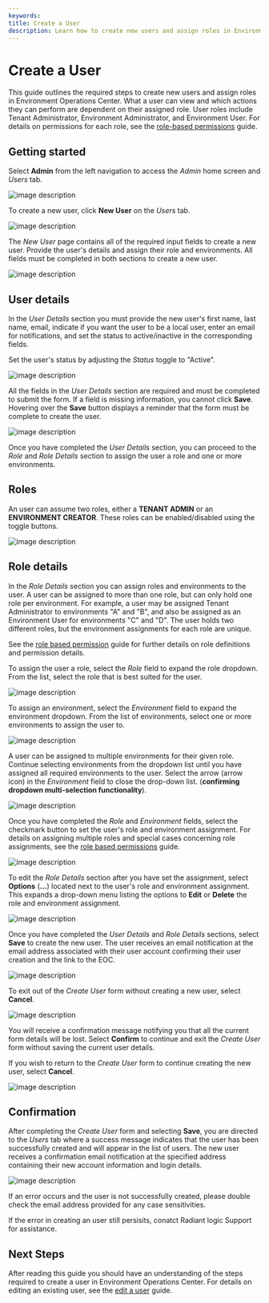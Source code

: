```yaml
---
keywords:
title: Create a User
description: Learn how to create new users and assign roles in Environment Operations Center. What a user can view and which actions they can perform are dependent on their assigned role. User roles include Tenant Administrator, Environment Administrator, and Environment User
---
```

# Create a User

This guide outlines the required steps to create new users and assign roles in Environment Operations Center. What a user can view and which actions they can perform are dependent on their assigned role. User roles include Tenant Administrator, Environment Administrator, and Environment User. For details on permissions for each role, see the [role-based permissions](../role-based-permission/role-based-permissions.md) guide.

## Getting started

Select **Admin** from the left navigation to access the *Admin* home screen and *Users* tab.

![image description](images/admin-section.png)

To create a new user, click **New User** on the *Users* tab.

![image description](images/create-button.png)

The *New User* page contains all of the required input fields to create a new user. Provide the user's details and assign their role and environments. All fields must be completed in both sections to create a new user.

![image description](images/create-user.png)

## User details

In the *User Details* section you must provide the new user's first name, last name, email, indicate if you want the user to be a local user, enter an email for notifications, and set the status to active/inactive in the corresponding fields.

Set the user's status by adjusting the *Status* toggle to "Active".

![image description](images/create-user-details.png)

All the fields in the *User Details* section are required and must be completed to submit the form. If a field is missing information, you cannot click **Save**. Hovering over the **Save** button displays a reminder that the form must be complete to create the user.

![image description](images/create-save-disabled.png)

Once you have completed the *User Details* section, you can proceed to the *Role* and *Role Details* section to assign the user a role and one or more environments.

## Roles

An user can assume two roles, either a **TENANT ADMIN** or an **ENVIRONMENT CREATOR**. These roles can be enabled/disabled using the toggle buttons.

![image description](images/roles.png)

## Role details

In the *Role Details* section you can assign roles and environments to the user. A user can be assigned to more than one role, but can only hold one role per environment. For example, a user may be assigned Tenant Administrator to environments "A" and "B", and also be assigned as an Environment User for environments "C" and "D". The user holds two different roles, but the environment assignments for each role are unique.

See the [role based permission](../role-based-permission/role-based-permissions.md) guide for further details on role definitions and permission details.

To assign the user a role, select the *Role* field to expand the role dropdown. From the list, select the role that is best suited for the user.

![image description](images/create-role.png)

To assign an environment, select the *Environment* field to expand the environment dropdown. From the list of environments, select one or more environments to assign the user to.

![image description](images/create-env.png)

A user can be assigned to multiple environments for their given role. Continue selecting environments from the dropdown list until you have assigned all required environments to the user. Select the arrow (arrow icon) in the *Environment* field to close the drop-down list. (**confirming dropdown multi-selection functionality**).

![image description](images/create-multiple-envs.png)

Once you have completed the *Role* and *Environment* fields, select the checkmark button to set the user's role and environment assignment. For details on assigning multiple roles and special cases concerning role assignments, see the [role based permissions](../role-based-permission/role-based-permissions.md) guide.

![image description](images/create-select-checkmark.png)

To edit the *Role Details* section after you have set the assignment, select **Options** (**...**) located next to the user's role and environment assignment. This expands a drop-down menu listing the options to **Edit** or **Delete** the role and environment assignment.

![image description](images/create-options.png)

Once you have completed the *User Details* and *Role Details* sections, select **Save** to create the new user. The user receives an email notification at the email address associated with their user account confirming their user creation and the link to the EOC.

![image description](images/create-save.png)

To exit out of the *Create User* form without creating a new user, select **Cancel**.

![image description](images/create-cancel.png)

You will receive a confirmation message notifying you that all the current form details will be lost. Select **Confirm** to continue and exit the *Create User* form without saving the current user details.

If you wish to return to the *Create User* form to continue creating the new user, select **Cancel**.

![image description](images/create-confirm-cancel.png)

## Confirmation

After completing the *Create User* form and selecting **Save**, you are directed to the *Users* tab where a success message indicates that the user has been successfully created and will appear in the list of users. The new user receives a confirmation email notification at the specified address containing their new account information and login details.

![image description](images/create-success.png)

If an error occurs and the user is not successfully created, please double check the email address provided for any case sensitivities.

If the error in creating an user still persisits, conatct Radiant logic Support for assistance.

## Next Steps

After reading this guide you should have an understanding of the steps required to create a user in Environment Operations Center. For details on editing an existing user, see the [edit a user](edit-user.md) guide.
